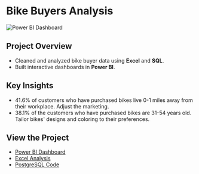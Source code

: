 # Bike Buyers Analysis  

![Power BI Dashboard](images/dashboard_screenshot.png)  

## **Project Overview**  
- Cleaned and analyzed bike buyer data using **Excel** and **SQL**.  
- Built interactive dashboards in **Power BI**.  

## **Key Insights**  
- 41.6% of customers who have purchased bikes live 0-1 miles away from their workplace. Adjust the marketing.
- 38.1% of the customers who have purchased bikes are 31-54 years old. Tailor bikes' designs and coloring to their preferences.

## **View the Project**  
- [Power BI Dashboard](Bike_Buyers_Power_BI.pbix)  
- [Excel Analysis](Bike_Buyers_Excel.xlsx)
- [PostgreSQL Code](Bike_Buyers_SQL.sql)
